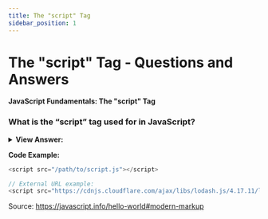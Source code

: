 ```yaml
---
title: The "script" Tag
sidebar_position: 1
---
```


# The "script" Tag - Questions and Answers

**JavaScript Fundamentals: The "script" Tag**

<head>
  <title>The "script" Tag - JavaScript Frontend Interview Questions & Answers</title>
  <meta charSet="utf-8" />
</head>

### What is the “script” tag used for in JavaScript?

<details>
  <summary><strong>View Answer:</strong></summary>
  <div>
  <div><strong>Interview Response:</strong> We can use the script tag to insert JS into HTML or import scripts from external sources.</div><br />
  <div><strong>Technical Response:</strong> The script tag is used for inserting JavaScript almost anywhere into an HTML document. The script tag can also be used to import scripts from external file sources using the source attribute.
  </div><br />
  <div><strong>Additional Information:</strong> Most browser developer tools can be open using F12 on Windows, but Chrome for Mac needs Cmd+Opt+J, Safari: Cmd+Opt+C (need to enable first).
  </div>
  </div>
</details>

**Code Example:**

```js
<script src="/path/to/script.js"></script>

// External URL example:
<script src="https://cdnjs.cloudflare.com/ajax/libs/lodash.js/4.17.11/lodash.js"></script>
```

Source: <https://javascript.info/hello-world#modern-markup>
